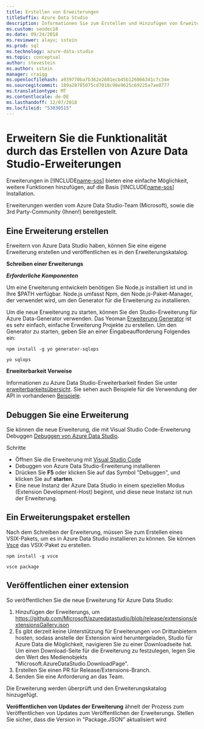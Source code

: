 ```yaml
---
title: Erstellen von Erweiterungen
titleSuffix: Azure Data Studio
description: Informationen Sie zum Erstellen und Hinzufügen von Erweiterungen zu Azure Data Studio
ms.custom: seodec18
ms.date: 09/24/2018
ms.reviewer: alayu; sstein
ms.prod: sql
ms.technology: azure-data-studio
ms.topic: conceptual
author: stevestein
ms.author: sstein
manager: craigg
ms.openlocfilehash: a939770ba7b362e2601ecb45b126066341c7c34e
ms.sourcegitcommit: 189a28785075cd7018c98e9625c69225a7ae0777
ms.translationtype: MT
ms.contentlocale: de-DE
ms.lasthandoff: 12/07/2018
ms.locfileid: "53030515"
---
```

# <a name="extend-the-functionality-by-creating-azure-data-studio-extensions"></a>Erweitern Sie die Funktionalität durch das Erstellen von Azure Data Studio-Erweiterungen

Erweiterungen in [!INCLUDE[name-sos](../includes/name-sos-short.md)] bieten eine einfache Möglichkeit, weitere Funktionen hinzufügen, auf die Basis [!INCLUDE[name-sos](../includes/name-sos-short.md)] Installation.

Erweiterungen werden vom Azure Data Studio-Team (Microsoft), sowie die 3rd Party-Community (Ihnen!) bereitgestellt.


## <a name="author-an-extension"></a>Eine Erweiterung erstellen

Erweitern von Azure Data Studio haben, können Sie eine eigene Erweiterung erstellen und veröffentlichen es in den Erweiterungskatalog.

**Schreiben einer Erweiterungs**

***Erforderliche Komponenten***

Um eine Erweiterung entwickeln benötigen Sie Node.js installiert ist und in Ihre $PATH verfügbar. Node.js umfasst Npm, den Node.js-Paket-Manager, der verwendet wird, um den Generator für die Erweiterung zu installieren.

Um die neue Erweiterung zu starten, können Sie den Studio-Erweiterung für Azure Data-Generator verwenden. Das Yeoman [Erweiterung Generator](https://www.npmjs.com/package/generator-sqlops) ist es sehr einfach, einfache Erweiterung Projekte zu erstellen. Um den Generator zu starten, geben Sie an einer Eingabeaufforderung Folgendes ein:

`npm install -g yo generator-sqlops`

`yo sqlops`


**Erweiterbarkeit Verweise**

Informationen zu Azure Data Studio-Erweiterbarkeit finden Sie unter [erweiterbarkeitsübersicht](extensibility.md). Sie sehen auch Beispiele für die Verwendung der API in vorhandenen [Beispiele](https://github.com/Microsoft/azuredatastudio/tree/master/samples).


## <a name="debug-an-extension"></a>Debuggen Sie eine Erweiterung

Sie können die neue Erweiterung, die mit Visual Studio Code-Erweiterung Debuggen [Debuggen von Azure Data Studio](https://github.com/kevcunnane/sqlops-debug).

Schritte
- Öffnen Sie die Erweiterung mit [Visual Studio Code](https://code.visualstudio.com/)
- Debuggen von Azure Data Studio-Erweiterung installieren
- Drücken Sie **F5** oder klicken Sie auf das Symbol "Debuggen", und klicken Sie auf **starten**.
- Eine neue Instanz der Azure Data Studio in einem speziellen Modus (Extension Development-Host) beginnt, und diese neue Instanz ist nun der Erweiterung.


## <a name="create-an-extension-package"></a>Ein Erweiterungspaket erstellen

Nach dem Schreiben der Erweiterung, müssen Sie zum Erstellen eines VSIX-Pakets, um es in Azure Data Studio installieren zu können. Sie können [Vsce](https://github.com/Microsoft/vscode-vsce) das VSIX-Paket zu erstellen.

`npm install -g vsce`

`vsce package`


## <a name="publish-an-extension"></a>Veröffentlichen einer extension

So veröffentlichen Sie die neue Erweiterung für Azure Data Studio:

1. Hinzufügen der Erweiterungs, um https://github.com/Microsoft/azuredatastudio/blob/release/extensions/extensionsGallery.json
2. Es gibt derzeit keine Unterstützung für Erweiterungen von Drittanbietern hosten, sodass anstelle der Extension wird heruntergeladen, Studio für Azure Data die Möglichkeit, navigieren Sie zu einer Downloadseite hat. Um einen Download-Seite für die Erweiterung zu festzulegen, legen Sie den Wert des Medienobjekts "Microsoft.AzureDataStudio.DownloadPage".
3. Erstellen Sie einen PR für Release/Extensions-Branch.
4. Senden Sie eine Anforderung an das Team.

Die Erweiterung werden überprüft und den Erweiterungskatalog hinzugefügt.

**Veröffentlichen von Updates der Erweiterung** ähnelt der Prozess zum Veröffentlichen von Updates zum Veröffentlichen der Erweiterungs. Stellen Sie sicher, dass die Version in "Package.JSON" aktualisiert wird
